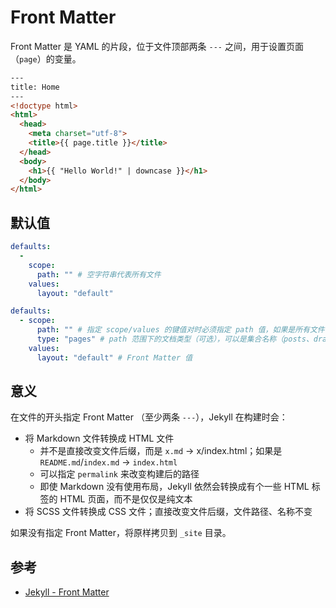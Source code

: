 # Front Matter

Front Matter 是 YAML 的片段，位于文件顶部两条 `---` 之间，用于设置页面（`page`）的变量。

```html
---
title: Home
---
<!doctype html>
<html>
  <head>
    <meta charset="utf-8">
    <title>{{ page.title }}</title>
  </head>
  <body>
    <h1>{{ "Hello World!" | downcase }}</h1>
  </body>
</html>
```

## 默认值

```yml
defaults:
  -
    scope:
      path: "" # 空字符串代表所有文件
    values:
      layout: "default"
```

```yml
defaults:
  - scope:
      path: "" # 指定 scope/values 的键值对时必须指定 path 值，如果是所有文件可以指定为 `""`
      type: "pages" # path 范围下的文档类型（可选），可以是集合名称（posts、drafts 及自定义集合）、pages；如果不写，表示该路径下的所有文档类型
    values:
      layout: "default" # Front Matter 值
```

## 意义

在文件的开头指定 Front Matter （至少两条 `---`），Jekyll 在构建时会：

* 将 Markdown 文件转换成 HTML 文件
  * 并不是直接改变文件后缀，而是 `x.md` -> x/index.html；如果是 `README.md`/`index.md` -> `index.html`
  * 可以指定 `permalink` 来改变构建后的路径
  * 即使 Markdown 没有使用布局，Jekyll 依然会转换成有个一些 HTML 标签的 HTML 页面，而不是仅仅是纯文本
* 将 SCSS 文件转换成 CSS 文件；直接改变文件后缀，文件路径、名称不变

如果没有指定 Front Matter，将原样拷贝到 `_site` 目录。

## 参考

* [Jekyll - Front Matter](https://jekyllrb.com/docs/front-matter/)
